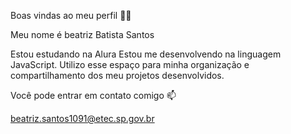 Boas vindas ao meu perfil 💙💙

Meu nome é beatriz Batista Santos

Estou estudando na Alura
Estou me desenvolvendo na linguagem JavaScript.
Utilizo esse espaço para minha organização e compartilhamento dos meu projetos desenvolvidos.

Você pode entrar em contato comigo 📫 

beatriz.santos1091@etec.sp.gov.br
